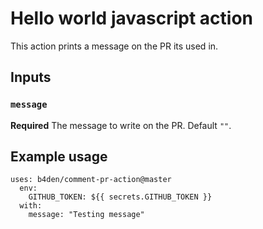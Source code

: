 # Hello world javascript action

This action prints a message on the PR its used in. 

## Inputs

### `message`

**Required** The message to write on the PR. Default `""`.


## Example usage

```
uses: b4den/comment-pr-action@master
  env:
	GITHUB_TOKEN: ${{ secrets.GITHUB_TOKEN }}
  with:
	message: "Testing message"
```

